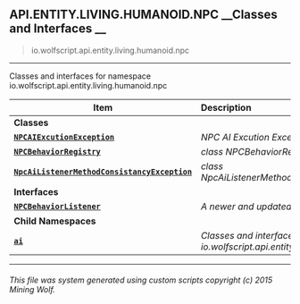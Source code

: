 ## API.ENTITY.LIVING.HUMANOID.NPC __Classes and Interfaces __

>io.wolfscript.api.entity.living.humanoid.npc

---

Classes and interfaces for namespace io.wolfscript.api.entity.living.humanoid.npc

Item | Description   
--- | :--- 
__Classes__|
__[`NPCAIExcutionException`](NPCAIExcutionException.md)__ | _NPC AI Excution Exception_ 
__[`NPCBehaviorRegistry`](NPCBehaviorRegistry.md)__ | _class NPCBehaviorRegistry_ 
__[`NpcAiListenerMethodConsistancyException`](NpcAiListenerMethodConsistancyException.md)__ | _class NpcAiListenerMethodConsistancyException_ 
__Interfaces__|
__[`NPCBehaviorListener`](NPCBehaviorListener.md)__ | _A newer and updated NPC Behavior listening_ 
__Child Namespaces__|
__[`ai`](ai\0.md)__ | _Classes and interfaces for namespace io.wolfscript.api.entity.living.humanoid.npc.ai_ 



---



###### This file was system generated using custom scripts copyright (c) 2015 Mining Wolf.
	

